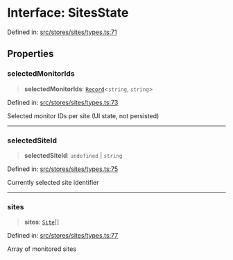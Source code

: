 # Interface: SitesState

Defined in: [src/stores/sites/types.ts:71](https://github.com/Nick2bad4u/Uptime-Watcher/blob/dca5483e793478722cd3e6e125cafcec5fc771f0/src/stores/sites/types.ts#L71)

## Properties

### selectedMonitorIds

> **selectedMonitorIds**: [`Record`](https://www.typescriptlang.org/docs/handbook/utility-types.html#recordkeys-type)\<`string`, `string`\>

Defined in: [src/stores/sites/types.ts:73](https://github.com/Nick2bad4u/Uptime-Watcher/blob/dca5483e793478722cd3e6e125cafcec5fc771f0/src/stores/sites/types.ts#L73)

Selected monitor IDs per site (UI state, not persisted)

***

### selectedSiteId

> **selectedSiteId**: `undefined` \| `string`

Defined in: [src/stores/sites/types.ts:75](https://github.com/Nick2bad4u/Uptime-Watcher/blob/dca5483e793478722cd3e6e125cafcec5fc771f0/src/stores/sites/types.ts#L75)

Currently selected site identifier

***

### sites

> **sites**: [`Site`](../../../../../shared/types/interfaces/Site.md)[]

Defined in: [src/stores/sites/types.ts:77](https://github.com/Nick2bad4u/Uptime-Watcher/blob/dca5483e793478722cd3e6e125cafcec5fc771f0/src/stores/sites/types.ts#L77)

Array of monitored sites
